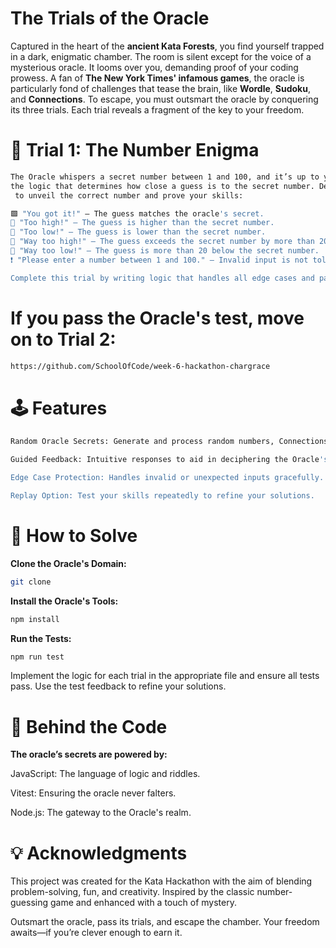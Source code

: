 
#                      **The Trials of the Oracle**

Captured in the heart of the **ancient Kata Forests**, you find yourself trapped in a dark, enigmatic chamber. The room is silent except for the voice of a mysterious oracle. It looms over you, demanding proof of your coding prowess. A fan of **The New York Times' infamous games**, the oracle is particularly fond of challenges that tease the brain, like **Wordle**, **Sudoku**, and **Connections**. To escape, you must outsmart the oracle by conquering its three trials. Each trial reveals a fragment of the key to your freedom.

# 🌟 **Trial 1: The Number Enigma**
```bash
The Oracle whispers a secret number between 1 and 100, and it’s up to you to implement 
the logic that determines how close a guess is to the secret number. Decipher its hints
 to unveil the correct number and prove your skills:

🟩 "You got it!" – The guess matches the oracle's secret.
🔺 "Too high!" – The guess is higher than the secret number.
🔻 "Too low!" – The guess is lower than the secret number.
🚨 "Way too high!" – The guess exceeds the secret number by more than 20.
🚨 "Way too low!" – The guess is more than 20 below the secret number.
❗ "Please enter a number between 1 and 100." – Invalid input is not tolerated.

Complete this trial by writing logic that handles all edge cases and passes the oracle's tests.
```

# If you pass the Oracle's test, move on to Trial 2:
```bash
https://github.com/SchoolOfCode/week-6-hackathon-chargrace
```

# 🕹 Features

```bash
Random Oracle Secrets: Generate and process random numbers, Connections grids, and Wordle words.

Guided Feedback: Intuitive responses to aid in deciphering the Oracle's challenges.

Edge Case Protection: Handles invalid or unexpected inputs gracefully.

Replay Option: Test your skills repeatedly to refine your solutions.
```

# 🚀 How to Solve


**Clone the Oracle's Domain:**
```bash
git clone 
```
**Install the Oracle's Tools:**
```bash
npm install
```
**Run the Tests:**
```bash
npm run test
```
Implement the logic for each trial in the appropriate file and ensure all tests pass. Use the test feedback to refine your solutions.


# 📖 Behind the Code

**The oracle’s secrets are powered by:**

JavaScript: The language of logic and riddles.

Vitest: Ensuring the oracle never falters.

Node.js: The gateway to the Oracle's realm.

# 💡 Acknowledgments

This project was created for the Kata Hackathon with the aim of blending problem-solving, fun, and creativity. Inspired by the classic number-guessing game and enhanced with a touch of mystery.

Outsmart the oracle, pass its trials, and escape the chamber. Your freedom awaits—if you’re clever enough to earn it.

